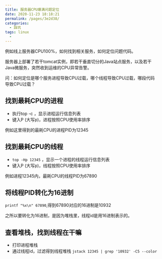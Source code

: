 ```yaml
---
title: 服务器CPU爆满问题定位
date: 2020-11-23 18:18:21
permalink: /pages/3e2d38/
categories:
  - 踩坑
tags: linux
  - 
---
```


例如线上服务器CPU100%，如何找到相关服务，如何定位问题代码。

服务器上部署了若干tomcat实例，即若干垂直切分的Java站点服务，以及若干Java微服务，突然收到运维的CPU异常告警。

问：如何定位是哪个服务进程导致CPU过载，哪个线程导致CPU过载，哪段代码导致CPU过载？
<!-- more -->

## 找到最耗CPU的进程
- 执行top -c ，显示进程运行信息列表
- 键入P (大写p)，进程按照CPU使用率排序

例如这里得到的最耗CPU的进程PID为12345

## 找到最耗CPU的线程
- `top -Hp 12345` ，显示一个进程的线程运行信息列表 
- 键入P (大写p)，线程按照CPU使用率排序

例如进程12345内，最耗CPU的线程PID为67890

## 将线程PID转化为16进制

`printf "%x\n" 67890`,得到67890对应的16进制是10932

之所以要转化为16进制，是因为堆栈里，线程id是用16进制表示的。

## 查看堆栈，找到线程在干嘛
- 打印进程堆栈
- 通过线程id，过滤得到线程堆栈
`jstack 12345 | grep '10932' -C5 --color`